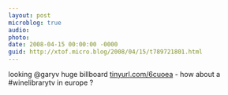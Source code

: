 ```yaml
---
layout: post
microblog: true
audio: 
photo: 
date: 2008-04-15 00:00:00 -0000
guid: http://xtof.micro.blog/2008/04/15/t789721801.html
---
```

looking @garyv huge billboard [tinyurl.com/6cuoea](http://tinyurl.com/6cuoea) - how about a #winelibrarytv in europe ?
